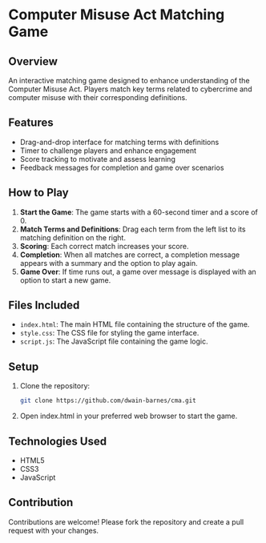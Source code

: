 # Computer Misuse Act Matching Game

## Overview

An interactive matching game designed to enhance understanding of the Computer Misuse Act. Players match key terms related to cybercrime and computer misuse with their corresponding definitions.

## Features

- Drag-and-drop interface for matching terms with definitions
- Timer to challenge players and enhance engagement
- Score tracking to motivate and assess learning
- Feedback messages for completion and game over scenarios

## How to Play

1. **Start the Game**: The game starts with a 60-second timer and a score of 0.
2. **Match Terms and Definitions**: Drag each term from the left list to its matching definition on the right.
3. **Scoring**: Each correct match increases your score.
4. **Completion**: When all matches are correct, a completion message appears with a summary and the option to play again.
5. **Game Over**: If time runs out, a game over message is displayed with an option to start a new game.

## Files Included

- `index.html`: The main HTML file containing the structure of the game.
- `style.css`: The CSS file for styling the game interface.
- `script.js`: The JavaScript file containing the game logic.

## Setup

1. Clone the repository:
   ```bash
   git clone https://github.com/dwain-barnes/cma.git
2. Open index.html in your preferred web browser to start the game.

## Technologies Used

- HTML5
- CSS3
- JavaScript

## Contribution

Contributions are welcome! Please fork the repository and create a pull request with your changes.

